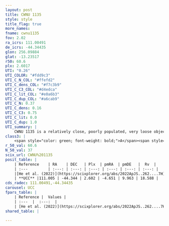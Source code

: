 ```yaml
---
layout: post
title: CWNU 1135
style: style
title_flag: true
more_names: 
fname: cwnu1135
fov: 2.02
ra_icrs: 111.00491
de_icrs: -44.34435
glon: 256.09884
glat: -13.23517
r50: 60.6
plx: 2.6017
UTI: "0.26"
UTI_COLOR: "#fdd9c3"
UTI_C_N_COL: "#ffefd2"
UTI_C_dens_COL: "#f7c3b9"
UTI_C_C3_COL: "#d4edca"
UTI_C_lit_COL: "#e0a6b3"
UTI_C_dup_COL: "#a6cab9"
UTI_C_N: 0.37
UTI_C_dens: 0.16
UTI_C_C3: 0.75
UTI_C_lit: 0.0
UTI_C_dup: 1.0
UTI_summary: |
    CWNU 1135 is a relatively close, poorly populated, very loose object of high C3 quality. It was recently reported in the literature.
class3: |
    <span style="color: green; font-weight: bold;">A</span><span style="color: #FFC300; font-weight: bold;">B</span>
r_50_val: 60.6
N_50_val: 37
scix_url: CWNU%201135
posit_table: |
    | Reference    | RA    | DEC   | Plx  | pmRA  | pmDE   |  Rv  |
    | :---         | :---: | :---: | :---: | :---: | :---: | :---: |
    |[He et al. (2022)](https://scixplorer.org/abs/2022ApJS..262....7H) | 110.892 | -44.229 | 2.599 | -4.734 | 9.992 | -- |
    | **UCC** |111.005 | -44.344 | 2.602 | -4.651 | 9.963 | 18.588 | 
cds_radec: 111.00491,-44.34435
carousel: UCC
fpars_table: |
    | Reference |  Values |
    | :---  |  :---:  |
    | [He et al. (2022)](https://scixplorer.org/abs/2022ApJS..262....7H) | `A0=0.25, logAge=6.95` |
shared_table: |
    
---
```

